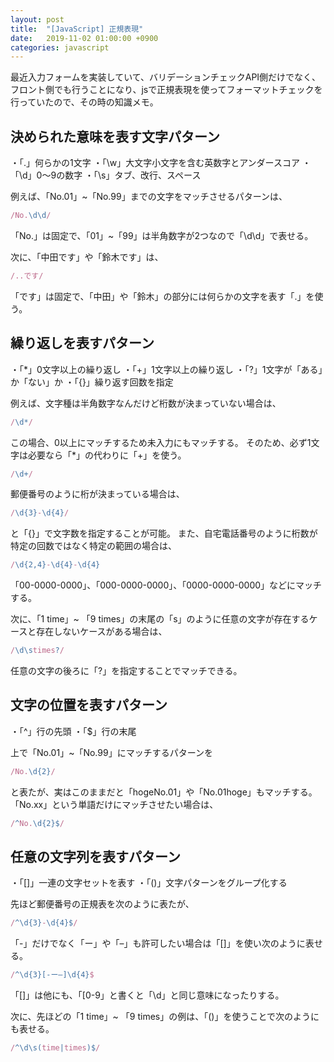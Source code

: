 ```yaml
---
layout: post
title:  "[JavaScript] 正規表現"
date:   2019-11-02 01:00:00 +0900
categories: javascript
---
```


最近入力フォームを実装していて、バリデーションチェックAPI側だけでなく、フロント側でも行うことになり、jsで正規表現を使ってフォーマットチェックを行っていたので、その時の知識メモ。

## 決められた意味を表す文字パターン

・「.」何らかの1文字
・「\w」大文字小文字を含む英数字とアンダースコア
・「\d」0〜9の数字
・「\s」タブ、改行、スペース

例えば、「No.01」~「No.99」までの文字をマッチさせるパターンは、
```js
/No.\d\d/
```
「No.」は固定で、「01」~「99」は半角数字が2つなので「\d\d」で表せる。

次に、「中田です」や「鈴木です」は、
```js
/..です/
```
「です」は固定で、「中田」や「鈴木」の部分には何らかの文字を表す「.」を使う。

## 繰り返しを表すパターン

・「\*」0文字以上の繰り返し
・「+」1文字以上の繰り返し
・「?」1文字が「ある」か「ない」か
・「{}」繰り返す回数を指定

例えば、文字種は半角数字なんだけど桁数が決まっていない場合は、
```js
/\d*/
```
この場合、0以上にマッチするため未入力にもマッチする。
そのため、必ず1文字は必要なら「\*」の代わりに「+」を使う。
```js
/\d+/
```

郵便番号のように桁が決まっている場合は、
```js
/\d{3}-\d{4}/
```
と「{}」で文字数を指定することが可能。
また、自宅電話番号のように桁数が特定の回数ではなく特定の範囲の場合は、
```js
/\d{2,4}-\d{4}-\d{4}
```
「00-0000-0000」、「000-0000-0000」、「0000-0000-0000」などにマッチする。

次に、「1 time」~ 「9 times」の末尾の「s」のように任意の文字が存在するケースと存在しないケースがある場合は、
```js
/\d\stimes?/
```
任意の文字の後ろに「?」を指定することでマッチできる。

## 文字の位置を表すパターン

・「\^」行の先頭
・「$」行の末尾

上で「No.01」~「No.99」にマッチするパターンを
```js
/No.\d{2}/
```
と表たが、実はこのままだと「hogeNo.01」や「No.01hoge」もマッチする。
「No.xx」という単語だけにマッチさせたい場合は、
```js
/^No.\d{2}$/
```

## 任意の文字列を表すパターン

・「[]」一連の文字セットを表す
・「()」文字パターンをグループ化する

先ほど郵便番号の正規表を次のように表たが、
```js
/^\d{3}-\d{4}$/
```
「-」だけでなく「ー」や「–」も許可したい場合は「[]」を使い次のように表せる。
```js
/^\d{3}[-ー–]\d{4}$
```
「[]」は他にも、「[0-9」と書くと「\d」と同じ意味になったりする。

次に、先ほどの「1 time」~ 「9 times」の例は、「()」を使うことで次のようにも表せる。
```js
/^\d\s(time|times)$/
```
